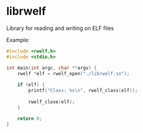 librwelf
========

Library for reading and writing on ELF files


Example:

```C
#include <rwelf.h>
#include <stdio.h>

int main(int argc, char **argv) {
	rwelf *elf = rwelf_open("./librwelf.so");
	
	if (elf) {
		printf("Class: %s\n", rwelf_class(elf));
		
		rwelf_close(elf);
	}

	return 0;
}
```
